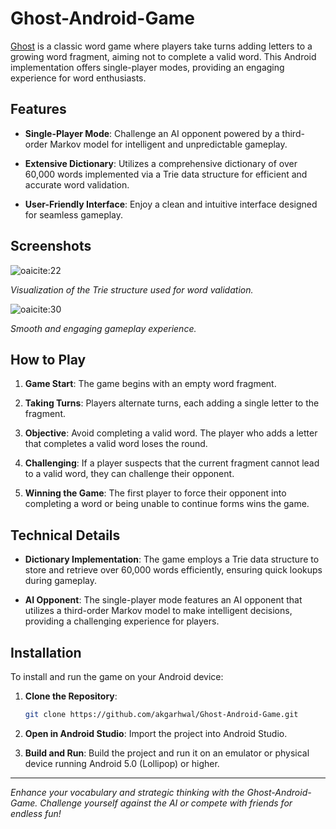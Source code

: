 # Ghost-Android-Game

[Ghost](https://en.wikipedia.org/wiki/Ghost_(game)) is a classic word game where players take turns adding letters to a growing word fragment, aiming not to complete a valid word. This Android implementation offers single-player modes, providing an engaging experience for word enthusiasts.

## Features

* **Single-Player Mode**: Challenge an AI opponent powered by a third-order Markov model for intelligent and unpredictable gameplay.

* **Extensive Dictionary**: Utilizes a comprehensive dictionary of over 60,000 words implemented via a Trie data structure for efficient and accurate word validation.

* **User-Friendly Interface**: Enjoy a clean and intuitive interface designed for seamless gameplay.

## Screenshots

![oaicite:22](Trie.PNG)

*Visualization of the Trie structure used for word validation.*

![oaicite:30](ghost.gif)

*Smooth and engaging gameplay experience.*

## How to Play

1. **Game Start**: The game begins with an empty word fragment.

2. **Taking Turns**: Players alternate turns, each adding a single letter to the fragment.

3. **Objective**: Avoid completing a valid word. The player who adds a letter that completes a valid word loses the round.

4. **Challenging**: If a player suspects that the current fragment cannot lead to a valid word, they can challenge their opponent.

5. **Winning the Game**: The first player to force their opponent into completing a word or being unable to continue forms wins the game.

## Technical Details

* **Dictionary Implementation**: The game employs a Trie data structure to store and retrieve over 60,000 words efficiently, ensuring quick lookups during gameplay.

* **AI Opponent**: The single-player mode features an AI opponent that utilizes a third-order Markov model to make intelligent decisions, providing a challenging experience for players.

## Installation

To install and run the game on your Android device:

1. **Clone the Repository**:

   ```bash
   git clone https://github.com/akgarhwal/Ghost-Android-Game.git
   ```



2. **Open in Android Studio**: Import the project into Android Studio.

3. **Build and Run**: Build the project and run it on an emulator or physical device running Android 5.0 (Lollipop) or higher.

---

*Enhance your vocabulary and strategic thinking with the Ghost-Android-Game. Challenge yourself against the AI or compete with friends for endless fun!*
